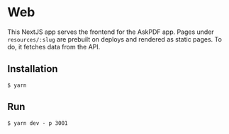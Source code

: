 # Web

This NextJS app serves the frontend for the AskPDF app. Pages under `resources/:slug` are prebuilt on deploys and rendered as static pages. To do, it fetches data from the API.

## Installation

```
$ yarn
```

## Run

```
$ yarn dev - p 3001
```
